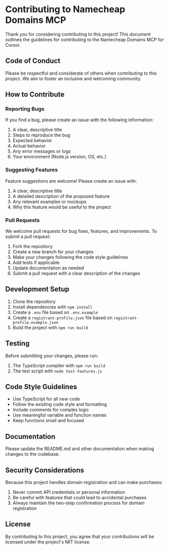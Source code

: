 # Contributing to Namecheap Domains MCP

Thank you for considering contributing to this project! This document outlines the guidelines for contributing to the Namecheap Domains MCP for Cursor.

## Code of Conduct

Please be respectful and considerate of others when contributing to this project. We aim to foster an inclusive and welcoming community.

## How to Contribute

### Reporting Bugs

If you find a bug, please create an issue with the following information:

1. A clear, descriptive title
2. Steps to reproduce the bug
3. Expected behavior
4. Actual behavior
5. Any error messages or logs
6. Your environment (Node.js version, OS, etc.)

### Suggesting Features

Feature suggestions are welcome! Please create an issue with:

1. A clear, descriptive title
2. A detailed description of the proposed feature
3. Any relevant examples or mockups
4. Why this feature would be useful to the project

### Pull Requests

We welcome pull requests for bug fixes, features, and improvements. To submit a pull request:

1. Fork the repository
2. Create a new branch for your changes
3. Make your changes following the code style guidelines
4. Add tests if applicable
5. Update documentation as needed
6. Submit a pull request with a clear description of the changes

## Development Setup

1. Clone the repository
2. Install dependencies with `npm install`
3. Create a `.env` file based on `.env.example`
4. Create a `registrant-profile.json` file based on `registrant-profile.example.json`
5. Build the project with `npm run build`

## Testing

Before submitting your changes, please run:

1. The TypeScript compiler with `npm run build`
2. The test script with `node test-features.js`

## Code Style Guidelines

- Use TypeScript for all new code
- Follow the existing code style and formatting
- Include comments for complex logic
- Use meaningful variable and function names
- Keep functions small and focused

## Documentation

Please update the README.md and other documentation when making changes to the codebase.

## Security Considerations

Because this project handles domain registration and can make purchases:

1. Never commit API credentials or personal information
2. Be careful with features that could lead to accidental purchases
3. Always maintain the two-step confirmation process for domain registration

## License

By contributing to this project, you agree that your contributions will be licensed under the project's MIT license. 